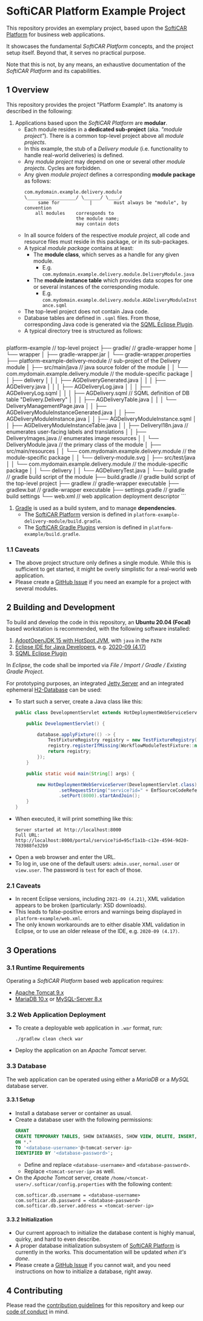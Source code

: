 # SoftiCAR Platform Example Project

This repository provides an exemplary project, based upon the [SoftiCAR Platform](https://github.com/softicar/platform) for business web applications.

It showcases the fundamental _SoftiCAR Platform_ concepts, and the project setup itself. Beyond that, it serves no practical purpose.

Note that this is not, by any means, an exhaustive documentation of the _SoftiCAR Platform_ and its capabilities.

## 1 Overview

This repository provides the project "Platform Example". Its anatomy is described in the following:

1. Applications based upon the _SoftiCAR Platform_ are **modular**.
   - Each module resides in a **dedicated sub-project** (aka. _"module project"_). There is a common top-level project above all _module projects_.
   - In this example, the stub of a _Delivery module_ (i.e. functionality to handle real-world deliveries) is defined.
   - Any _module project_ may depend on one or several other _module projects_. Cycles are forbidden.
   - Any given _module project_ defines a corresponding **module package** as follows:
     ```
     com.mydomain.example.delivery.module
     \__________________/ \______/ \____/
          same for           |        must always be "module", by convention
         all modules    corresponds to
                        the module name;
                        may contain dots
     ```
   - In all source folders of the respective _module project_, all code and resource files must reside in this package, or in its sub-packages.
   - A typical _module package_ contains at least:
     - The **module class**, which serves as a handle for any given module.
       - E.g. `com.mydomain.example.delivery.module.DeliveryModule.java`
     - The **module instance table** which provides data scopes for one or several instances of the corresponding module.
       - E.g. `com.mydomain.example.delivery.module.AGDeliveryModuleInstance.sqml`
   - The top-level project does not contain Java code.
   - Database tables are defined in `.sqml` files. From those, corresponding Java code is generated via the [SQML Eclipse Plugin](https://github.com/softicar/sqml).
   - A typical directory tree is structured as follows:
     ```
platform-example                                        // top-level project
├── gradle/                                             // gradle-wrapper home
│   └── wrapper
│       ├── gradle-wrapper.jar
│       └── gradle-wrapper.properties
├── platform-example-delivery-module                    // sub-project of the Delivery module
│   ├── src/main/java                                   // java source folder of the module
│   │   └── com.mydomain.example.delivery.module        // the module-specific package
│   │       ├── delivery
│   │       │   ├── AGDeliveryGenerated.java
│   │       │   ├── AGDelivery.java
│   │       │   ├── AGDeliveryLog.java
│   │       │   ├── AGDeliveryLog.sqml
│   │       │   ├── AGDelivery.sqml                     // SQML definition of DB table "Delivery.Delivery"
│   │       │   ├── AGDeliveryTable.java
│   │       │   └── DeliveryManagementPage.java
│   │       ├── AGDeliveryModuleInstanceGenerated.java
│   │       ├── AGDeliveryModuleInstance.java
│   │       ├── AGDeliveryModuleInstance.sqml
│   │       ├── AGDeliveryModuleInstanceTable.java
│   │       ├── DeliveryI18n.java                       // enumerates user-facing labels and translations
│   │       ├── DeliveryImages.java                     // enumerates image resources
│   │       └── DeliveryModule.java                     // the primary class of the module
│   ├── src/main/resources
│   │   └── com.mydomain.example.delivery.module        // the module-specific package
│   │       └── delivery-module.svg
│   ├── src/test/java
│   │   └── com.mydomain.example.delivery.module        // the module-specific package
│   │       └── delivery
│   │           └── AGDeliveryTest.java
│   └── build.gradle                                    // gradle build script of the module
├── build.gradle                                        // gradle build script of the top-level project
├── gradlew                                             // gradle-wrapper executable
├── gradlew.bat                                         // gradle-wrapper executable
├── settings.gradle                                     // gradle build settings
└── web.xml                                             // web application deployment descriptor
     ```
1. [Gradle](https://gradle.org/) is used as a build system, and to manage **dependencies**.
   - The [SoftiCAR Platform](https://github.com/softicar/platform) version is defined in `platform-example-delivery-module/build.gradle`.
   - The [SoftiCAR Gradle Plugins](https://github.com/softicar/gradle-plugins) version is defined in `platform-example/build.gradle`.

### 1.1 Caveats

- The above project structure only defines a single module. While this is sufficient to get started, it might be overly simplistic for a real-world web application.
- Please create a [GitHub Issue](../../issues) if you need an example for a project with several modules.

## 2 Building and Development

To build and develop the code in this repository, an **Ubuntu 20.04 (Focal)** based workstation is recommended, with the following software installed:

1. [AdoptOpenJDK 15 with HotSpot JVM](https://adoptopenjdk.net/archive.html?variant=openjdk15&jvmVariant=hotspot), with `java` in the `PATH`
2. [Eclipse IDE for Java Developers](https://www.eclipse.org/downloads/packages/), e.g. [2020-09 (4.17)](https://www.eclipse.org/downloads/packages/release/2020-09/r)
3. [SQML Eclipse Plugin](https://github.com/softicar/sqml)

In _Eclipse_, the code shall be imported via _File / Import / Gradle / Existing Gradle Project_.

For prototyping purposes, an integrated [Jetty Server](https://www.eclipse.org/jetty/) and an integrated ephemeral [H2-Database](https://www.h2database.com/html/main.html) can be used:
- To start such a server, create a Java class like this:
  ```java
  public class DevelopmentServlet extends HotDeploymentWebServiceServlet {

      public DevelopmentServlet() {

          database.applyFixture(() -> {
              TestFixtureRegistry registry = new TestFixtureRegistry(new CoreModuleTestFixture());
              registry.registerIfMissing(WorkflowModuleTestFixture::new);
              return registry;
          });
      }

      public static void main(String[] args) {

          new HotDeploymentWebServiceServer(DevelopmentServlet.class)//
                  .setRequestString("service?id=" + EmfSourceCodeReferencePoints.getUuidOrThrow(PageService.class))
                  .setPort(8000).startAndJoin();
      }
  }
  ```
- When executed, it will print something like this:
  ```
  Server started at http://localhost:8000
  Full URL:
  http://localhost:8000/portal/service?id=95cf1a1b-c12e-4594-9d20-783988fe32b9
  ```
- Open a web browser and enter the URL.
- To log in, use one of the default users: `admin.user`, `normal.user` or `view.user`. The password is `test` for each of those.

### 2.1 Caveats

- In recent Eclipse versions, including `2021-09 (4.21)`, XML validation appears to be broken (particularly: XSD downloads).
- This leads to false-positive errors and warnings being displayed in `platform-example/web.xml`.
- The only known workarounds are to either disable XML validation in Eclipse, or to use an older release of the IDE, e.g. `2020-09 (4.17)`.

## 3 Operations

### 3.1 Runtime Requirements

Operating a _SoftiCAR Platform_ based web application requires:

- [Apache Tomcat 9.x](http://tomcat.apache.org/)
- [MariaDB 10.x](https://mariadb.org/) or [MySQL-Server 8.x](https://dev.mysql.com/downloads/mysql/)

### 3.2 Web Application Deployment

- To create a deployable web application in `.war` format, run:

      ./gradlew clean check war

- Deploy the application on an _Apache Tomcat_ server.

### 3.3 Database

The web application can be operated using either a _MariaDB_ or a _MySQL_ database server.

#### 3.3.1 Setup

- Install a database server or container as usual.
- Create a database user with the following permissions:
  ```sql
  GRANT
  CREATE TEMPORARY TABLES, SHOW DATABASES, SHOW VIEW, DELETE, INSERT, SELECT, UPDATE 
  ON *.*
  TO '<database-username>'@<tomcat-server-ip>
  IDENTIFIED BY '<database-password>';
  ```
  - Define and replace `<database-username>` and `<database-password>`.
  - Replace `<tomcat-server-ip>` as well.
- On the _Apache Tomcat_ server, create `/home/<tomcat-user>/.softicar/config.properties` with the following content:
  ```
  com.softicar.db.username = <database-username>
  com.softicar.db.password = <database-password>
  com.softicar.db.server.address = <tomcat-server-ip>
  ```

#### 3.3.2 Initialization

- Our current approach to initialize the database content is highly manual, quirky, and hard to even describe.
- A proper database initialization subsystem of [SoftiCAR Platform](https://github.com/softicar/platform) is currently in the works. This documentation will be updated _when it's done_.
- Please create a [GitHub Issue](../../issues) if you cannot wait, and you need instructions on how to initialize a database, right away.

## 4 Contributing

Please read the [contribution guidelines](CONTRIBUTING.md) for this repository and keep our [code of conduct](CODE_OF_CONDUCT.md) in mind.
